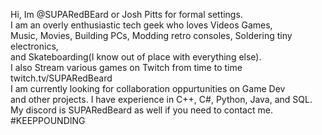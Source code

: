 Hi, Im @SUPARedBEard or Josh Pitts for formal settings.<br/> 
I am an overly enthusiastic tech geek who loves Videos Games, <br/>
Music, Movies, Building PCs, Modding retro consoles, Soldering tiny electronics, <br/>
and Skateboarding(I know out of place with everything else). <br/>
I also Stream various games on Twitch from time to time twitch.tv/SUPARedBeard<br/>
I am currently looking for collaboration oppurtunities on Game Dev<br/>
and other projects. I have experience in C++, C#, Python, Java, and SQL. <br/>
My discord is SUPARedBeard as well if you need to contact me.  <br/>
#KEEPPOUNDING<br/>
